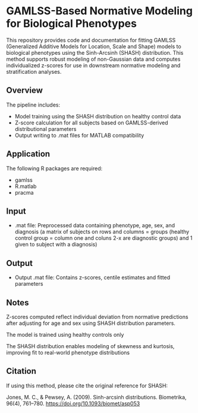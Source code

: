 # GAMLSS-Based Normative Modeling for Biological Phenotypes

This repository provides code and documentation for fitting GAMLSS (Generalized Additive Models for Location, Scale and Shape) models to biological phenotypes using the Sinh-Arcsinh (SHASH) distribution. This method supports robust modeling of non-Gaussian data and computes individualized z-scores for use in downstream normative modeling and stratification analyses.

## Overview

The pipeline includes:
  
- Model training using the SHASH distribution on healthy control data
- Z-score calculation for all subjects based on GAMLSS-derived distributional parameters
- Output writing to .mat files for MATLAB compatibility

## Application

The following R packages are required:
  
- gamlss
- R.matlab
- pracma

## Input 
- .mat file: Preprocessed data containing phenotype, age, sex, and diagnosis (a matrix of subjects on rows and columns = groups (healthy control group = column one and coluns 2-x are diagnostic groups) and 1 given to subject with a diagnosis)

## Output

- Output .mat file: Contains z-scores, centile estimates and fitted parameters

## Notes

Z-scores computed reflect individual deviation from normative predictions after adjusting for age and sex using SHASH distribution parameters.

The model is trained using healthy controls only

The SHASH distribution enables modeling of skewness and kurtosis, improving fit to real-world phenotype distributions


## Citation

If using this method, please cite the original reference for SHASH:
  
  Jones, M. C., & Pewsey, A. (2009). Sinh-arcsinh distributions. Biometrika, 96(4), 761–780.
https://doi.org/10.1093/biomet/asp053
